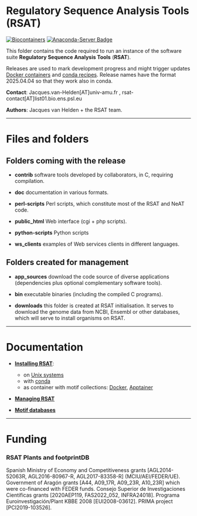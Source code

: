 # Regulatory Sequence Analysis Tools (RSAT)

[![Biocontainers](https://badgen.net/badge/icon/docker?icon=docker&label)](https://hub.docker.com/r/biocontainers/rsat/tags)
[![Anaconda-Server Badge](https://anaconda.org/bioconda/rsat-core/badges/version.svg)](https://anaconda.org/bioconda/rsat-core)

This folder contains the code required to run an instance of the 
software suite **Regulatory Sequence Analysis Tools** (**RSAT**).

Releases are used to mark development progress and might trigger
updates [Docker containers](https://hub.docker.com/r/biocontainers/rsat/tags) and 
[conda recipes](https://anaconda.org/bioconda/rsat-core). 
Release names have the format 2025.04.04 so that they work also in conda.

**Contact**: Jacques.van-Helden[AT]univ-amu.fr , rsat-contact[AT]list01.bio.ens.psl.eu

**Authors**: Jacques van Helden + the RSAT team.


****************************************************************
# Files and folders

## Folders coming with the release

- **contrib** software tools developed by collaborators, in C,
  requiring compilation. 
  
- **doc** documentation in various formats.

- **perl-scripts** Perl scripts, which constitute most of the RSAT and
NeAT code.

- **public_html** Web interface (cgi + php scripts).

- **python-scripts** Python scripts

- **ws_clients** examples of Web services clients in different
  languages.

## Folders created for management

- **app_sources** download the code source of diverse applications
  (dependencies plus optional complementary software tools).
  
- **bin** executable binaries (including the compiled C programs).

- **downloads** this folder is created at RSAT initialisation. It
  serves to download the genome data from NCBI, Ensembl or other
  databases, which will serve to install organisms on RSAT.

****************************************************************

# Documentation

- [**Installing RSAT**](https://rsa-tools.github.io/installing-RSAT): 
	+ on [Unix systems](https://rsa-tools.github.io/installing-RSAT/unix-install-rsat/installing_RSAT_procedure.html)
	+ with [conda](https://rsa-tools.github.io/installing-RSAT/conda-install-rsat/bioconda-rsat-core.html)
	+ as container with motif collections: [Docker](https://rsa-tools.github.io/installing-RSAT/RSAT-Docker/RSAT-Docker-tuto.html), [Apptainer](https://rsa-tools.github.io/installing-RSAT/RSAT-Docker/RSAT-Apptainer-tuto.html)

- [**Managing RSAT**](https://rsa-tools.github.io/managing-RSAT)

- [**Motif databases**](https://github.com/rsa-tools/motif_databases)

****************************************************************

# Funding



### RSAT Plants and footprintDB

Spanish Ministry of Economy and Competitiveness grants [AGL2014-52063R, AGL2016-80967-R, AGL2017-83358-R] (MCIU/AEI/FEDER/UE).
Government of Aragón grants [A44, A09_17R, A09_23R, A10_23R] which were co-financed with FEDER funds. 
Consejo Superior de Investigaciones Científicas grants [2020AEP119, FAS2022_052, INFRA24018].
Programa Euroinvestigación/Plant KBBE 2008 [EUI2008-03612].
PRIMA project [PCI2019-103526].
